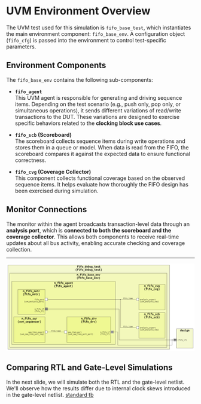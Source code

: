 # UVM Environment Overview

The UVM test used for this simulation is `fifo_base_test`, which instantiates the main environment component: `fifo_base_env`. A configuration object (`fifo_cfg`) is passed into the environment to control test-specific parameters.

## Environment Components

The `fifo_base_env` contains the following sub-components:

- **`fifo_agent`**  
  This UVM agent is responsible for generating and driving sequence items. Depending on the test scenario (e.g., push only, pop only, or simultaneous operations), it sends different variations of read/write transactions to the DUT. These variations are designed to exercise specific behaviors related to the **clocking block use cases**.

- **`fifo_scb` (Scoreboard)**  
  The scoreboard collects sequence items during write operations and stores them in a queue or model. When data is read from the FIFO, the scoreboard compares it against the expected data to ensure functional correctness.

- **`fifo_cvg` (Coverage Collector)**  
  This component collects functional coverage based on the observed sequence items. It helps evaluate how thoroughly the FIFO design has been exercised during simulation.

## Monitor Connections

The monitor within the agent broadcasts transaction-level data through an **analysis port**, which is **connected to both the scoreboard and the coverage collector**. This allows both components to receive real-time updates about all bus activity, enabling accurate checking and coverage collection.

---

![uvm test bench](/figures/uvm_components_of_fifo_debug_test.png "uvm test bench")

## Comparing RTL and Gate-Level Simulations

In the next slide, we will simulate both the RTL and the gate-level netlist. We'll observe how the results differ due to internal clock skews introduced in the gate-level netlist.
[standard tb](05_standard_rtl_tb.md)

